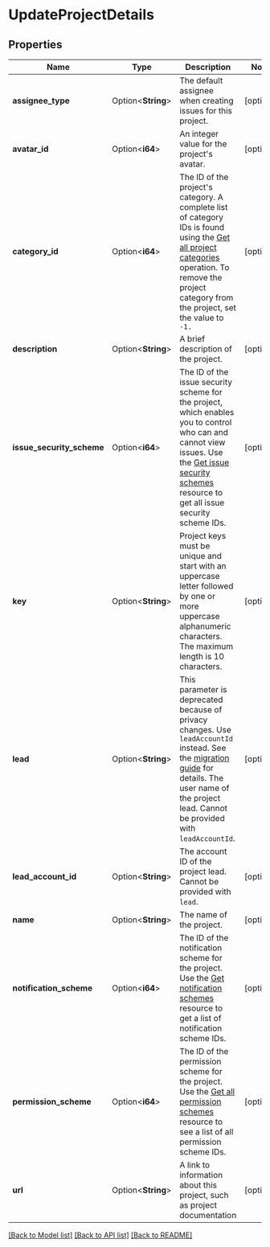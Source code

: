 # UpdateProjectDetails

## Properties

Name | Type | Description | Notes
------------ | ------------- | ------------- | -------------
**assignee_type** | Option<**String**> | The default assignee when creating issues for this project. | [optional]
**avatar_id** | Option<**i64**> | An integer value for the project's avatar. | [optional]
**category_id** | Option<**i64**> | The ID of the project's category. A complete list of category IDs is found using the [Get all project categories](#api-rest-api-3-projectCategory-get) operation. To remove the project category from the project, set the value to `-1.` | [optional]
**description** | Option<**String**> | A brief description of the project. | [optional]
**issue_security_scheme** | Option<**i64**> | The ID of the issue security scheme for the project, which enables you to control who can and cannot view issues. Use the [Get issue security schemes](#api-rest-api-3-issuesecurityschemes-get) resource to get all issue security scheme IDs. | [optional]
**key** | Option<**String**> | Project keys must be unique and start with an uppercase letter followed by one or more uppercase alphanumeric characters. The maximum length is 10 characters. | [optional]
**lead** | Option<**String**> | This parameter is deprecated because of privacy changes. Use `leadAccountId` instead. See the [migration guide](https://developer.atlassian.com/cloud/jira/platform/deprecation-notice-user-privacy-api-migration-guide/) for details. The user name of the project lead. Cannot be provided with `leadAccountId`. | [optional]
**lead_account_id** | Option<**String**> | The account ID of the project lead. Cannot be provided with `lead`. | [optional]
**name** | Option<**String**> | The name of the project. | [optional]
**notification_scheme** | Option<**i64**> | The ID of the notification scheme for the project. Use the [Get notification schemes](#api-rest-api-3-notificationscheme-get) resource to get a list of notification scheme IDs. | [optional]
**permission_scheme** | Option<**i64**> | The ID of the permission scheme for the project. Use the [Get all permission schemes](#api-rest-api-3-permissionscheme-get) resource to see a list of all permission scheme IDs. | [optional]
**url** | Option<**String**> | A link to information about this project, such as project documentation | [optional]

[[Back to Model list]](../README.md#documentation-for-models) [[Back to API list]](../README.md#documentation-for-api-endpoints) [[Back to README]](../README.md)


